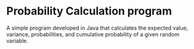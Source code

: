 # Probability Calculation program
A simple program developed in Java that calculates the expected value, variance, probabilities, and cumulative probability of a given random variable.

